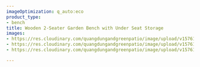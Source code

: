 ```yaml
---
imageOptimization: q_auto:eco
product_type:
- bench
title: Wooden 2-Seater Garden Bench with Under Seat Storage
images:
- https://res.cloudinary.com/quangdungandgreenpatio/image/upload/v1576122538/posts/DSC07992_o7fijx.png
- https://res.cloudinary.com/quangdungandgreenpatio/image/upload/v1576122540/posts/DSC08006_acxli6.png
- https://res.cloudinary.com/quangdungandgreenpatio/image/upload/v1576122538/posts/DSC08000_jiczg0.png

---
```

